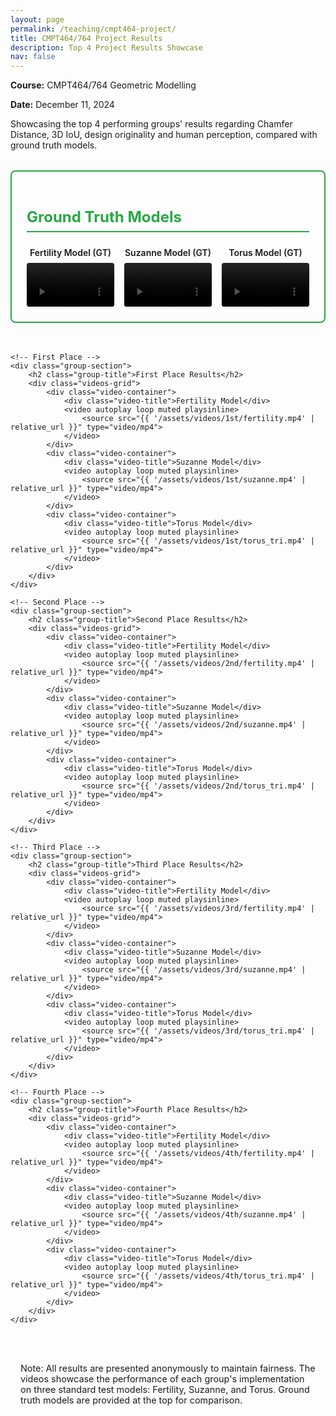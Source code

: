 ```yaml
---
layout: page
permalink: /teaching/cmpt464-project/
title: CMPT464/764 Project Results
description: Top 4 Project Results Showcase
nav: false
---
```


<style>
    .results-container {
        margin-top: 2rem;
    }

    .group-section {
        margin-bottom: 3rem;
        padding: 1.5rem;
        border: 1px solid var(--global-divider-color);
        border-radius: 8px;
        background-color: var(--global-bg-color);
        box-shadow: 0 2px 4px rgba(0,0,0,0.05);
    }

    .group-section.gt {
        border: 2px solid #28a745;
    }

    .group-title {
        color: var(--global-theme-color);
        font-size: 1.5rem;
        margin-bottom: 1.5rem;
        padding-bottom: 0.5rem;
        border-bottom: 2px solid var(--global-divider-color);
    }

    .group-title.gt {
        color: #28a745;
        border-bottom: 2px solid #28a745;
    }

    .videos-grid {
        display: grid;
        grid-template-columns: repeat(3, 1fr);
        gap: 1rem;
        margin-top: 1rem;
    }

    .video-container {
        width: 100%;
    }

    .video-title {
        font-weight: 600;
        margin-bottom: 0.5rem;
        text-align: center;
    }

    video {
        width: 100%;
        border-radius: 4px;
        box-shadow: 0 2px 4px rgba(0,0,0,0.1);
        max-height: 200px;
        object-fit: cover;
    }

    .note {
        margin-top: 2rem;
        padding: 1rem;
        background-color: var(--global-bg-color);
        border: 1px solid var(--global-divider-color);
        border-radius: 8px;
        font-size: 0.9rem;
        color: var(--global-text-color-light);
    }

    /* Make videos stack on smaller screens but maintain reasonable size */
    @media (max-width: 768px) {
        .videos-grid {
            grid-template-columns: 1fr;
            max-width: 400px;
            margin: 1rem auto;
        }
        
        video {
            max-height: 300px;
        }
    }
</style>

<div class="header-info">
    <p><strong>Course:</strong> CMPT464/764 Geometric Modelling</p>
    <p><strong>Date:</strong> December 11, 2024</p>
    <p>Showcasing the top 4 performing groups' results regarding Chamfer Distance, 3D IoU, design originality and human perception, compared with ground truth models.</p>
</div>

<div class="results-container">
    <!-- Ground Truth -->
    <div class="group-section gt">
        <h2 class="group-title gt">Ground Truth Models</h2>
        <div class="videos-grid">
            <div class="video-container">
                <div class="video-title">Fertility Model (GT)</div>
                <video autoplay loop muted playsinline>
                    <source src="{{ '/assets/videos/gt/fertility.mp4' | relative_url }}" type="video/mp4">
                </video>
            </div>
            <div class="video-container">
                <div class="video-title">Suzanne Model (GT)</div>
                <video autoplay loop muted playsinline>
                    <source src="{{ '/assets/videos/gt/suzanne.mp4' | relative_url }}" type="video/mp4">
                </video>
            </div>
            <div class="video-container">
                <div class="video-title">Torus Model (GT)</div>
                <video autoplay loop muted playsinline>
                    <source src="{{ '/assets/videos/gt/torus_tri.mp4' | relative_url }}" type="video/mp4">
                </video>
            </div>
        </div>
    </div>

    <!-- First Place -->
    <div class="group-section">
        <h2 class="group-title">First Place Results</h2>
        <div class="videos-grid">
            <div class="video-container">
                <div class="video-title">Fertility Model</div>
                <video autoplay loop muted playsinline>
                    <source src="{{ '/assets/videos/1st/fertility.mp4' | relative_url }}" type="video/mp4">
                </video>
            </div>
            <div class="video-container">
                <div class="video-title">Suzanne Model</div>
                <video autoplay loop muted playsinline>
                    <source src="{{ '/assets/videos/1st/suzanne.mp4' | relative_url }}" type="video/mp4">
                </video>
            </div>
            <div class="video-container">
                <div class="video-title">Torus Model</div>
                <video autoplay loop muted playsinline>
                    <source src="{{ '/assets/videos/1st/torus_tri.mp4' | relative_url }}" type="video/mp4">
                </video>
            </div>
        </div>
    </div>

    <!-- Second Place -->
    <div class="group-section">
        <h2 class="group-title">Second Place Results</h2>
        <div class="videos-grid">
            <div class="video-container">
                <div class="video-title">Fertility Model</div>
                <video autoplay loop muted playsinline>
                    <source src="{{ '/assets/videos/2nd/fertility.mp4' | relative_url }}" type="video/mp4">
                </video>
            </div>
            <div class="video-container">
                <div class="video-title">Suzanne Model</div>
                <video autoplay loop muted playsinline>
                    <source src="{{ '/assets/videos/2nd/suzanne.mp4' | relative_url }}" type="video/mp4">
                </video>
            </div>
            <div class="video-container">
                <div class="video-title">Torus Model</div>
                <video autoplay loop muted playsinline>
                    <source src="{{ '/assets/videos/2nd/torus_tri.mp4' | relative_url }}" type="video/mp4">
                </video>
            </div>
        </div>
    </div>

    <!-- Third Place -->
    <div class="group-section">
        <h2 class="group-title">Third Place Results</h2>
        <div class="videos-grid">
            <div class="video-container">
                <div class="video-title">Fertility Model</div>
                <video autoplay loop muted playsinline>
                    <source src="{{ '/assets/videos/3rd/fertility.mp4' | relative_url }}" type="video/mp4">
                </video>
            </div>
            <div class="video-container">
                <div class="video-title">Suzanne Model</div>
                <video autoplay loop muted playsinline>
                    <source src="{{ '/assets/videos/3rd/suzanne.mp4' | relative_url }}" type="video/mp4">
                </video>
            </div>
            <div class="video-container">
                <div class="video-title">Torus Model</div>
                <video autoplay loop muted playsinline>
                    <source src="{{ '/assets/videos/3rd/torus_tri.mp4' | relative_url }}" type="video/mp4">
                </video>
            </div>
        </div>
    </div>

    <!-- Fourth Place -->
    <div class="group-section">
        <h2 class="group-title">Fourth Place Results</h2>
        <div class="videos-grid">
            <div class="video-container">
                <div class="video-title">Fertility Model</div>
                <video autoplay loop muted playsinline>
                    <source src="{{ '/assets/videos/4th/fertility.mp4' | relative_url }}" type="video/mp4">
                </video>
            </div>
            <div class="video-container">
                <div class="video-title">Suzanne Model</div>
                <video autoplay loop muted playsinline>
                    <source src="{{ '/assets/videos/4th/suzanne.mp4' | relative_url }}" type="video/mp4">
                </video>
            </div>
            <div class="video-container">
                <div class="video-title">Torus Model</div>
                <video autoplay loop muted playsinline>
                    <source src="{{ '/assets/videos/4th/torus_tri.mp4' | relative_url }}" type="video/mp4">
                </video>
            </div>
        </div>
    </div>
</div>

<div class="note">
    <p>Note: All results are presented anonymously to maintain fairness. The videos showcase the performance of each group's implementation on three standard test models: Fertility, Suzanne, and Torus. Ground truth models are provided at the top for comparison.</p>
</div>